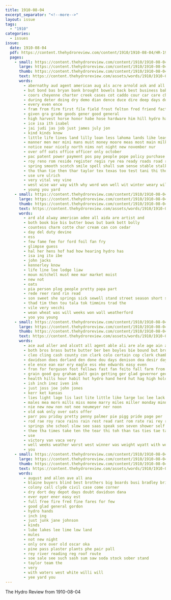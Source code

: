 ```yaml
---
title: 1910-08-04
excerpt_separator: "<!--more-->"
layout: issue
tags:
  - "1910"
categories:
  - issues
issue:
  date: 1910-08-04
  pdf: https://content.thehydroreview.com/content/1910/1910-08-04/HR-1910-08-04.pdf
  pages:
    - small: https://content.thehydroreview.com/content/1910/1910-08-04/small/HR-1910-08-04-01.jpg
      large: https://content.thehydroreview.com/content/1910/1910-08-04/large/HR-1910-08-04-01.jpg
      thumb: https://content.thehydroreview.com/content/1910/1910-08-04/thumbnails/HR-1910-08-04-01.jpg
      text: https://content.thehydroreview.com/assets/words/1910/1910-08-04/HR-1910-08-04-01.txt
      words:
        - abernathy aud agent american aug als acre arnold ask and all august ain acres accord are ali
        - but bond bas bryan bank brought bowels back best business baby better been bus bear blow big barn balance
        - coors cheyenne charter creek cases cot caddo cour car care check collins chase credit cause child cash con calis choice can cashier counts civils city county call corn
        - during deter doing dry demo dian dence duce dire deep days donate dier date done dust draft day
        - every even ence
        - fram from firm first file field frost felton fred friend factor for fall fee found fees foot fail farmer farms far farm forward fill fitzpatrick fair
        - given gra grade goods gener good general
        - high harvest horse honor habe hose hardware him hill hydro hall health hum hungate has hin helps hole held had humble home
        - ice isa ith isabel
        - jai judi jas job just james july jon
        - kind kinds know
        - little life lines land lilly loan less lahoma lands like lease last lute laws lean lodge litter lesson
        - manner men mer mini mans must money moore meas most main milk made mon mules much many may members might mille more miles
        - notice near nicely north nims not night new november nur
        - over off oats office officer only october
        - pac patent power payment pos pay people pope policy purchase pure person prive point past public poor process proud post price per prime part
        - roy reno rom reside register regis rye rea ready roads road route
        - spring smooth scotch smile spell shall sum sense stable stalk stay states sol session see stead sailor sell short shelton store service safe six simple slow shad sample stock story sole stand sow state say sale start soon saving such show
        - tho than tie then thar taylor tex texas too test tani thi thomas them truly the take tome ting tilling
        - use ure ulrich
        - very vital vey vine
        - west wise war way with why word won well wit winter weary will work wil washington white wear worms wilson weight witten was want wheat
        - young you yard
    - small: https://content.thehydroreview.com/content/1910/1910-08-04/small/HR-1910-08-04-02.jpg
      large: https://content.thehydroreview.com/content/1910/1910-08-04/large/HR-1910-08-04-02.jpg
      thumb: https://content.thehydroreview.com/content/1910/1910-08-04/thumbnails/HR-1910-08-04-02.jpg
      text: https://content.thehydroreview.com/assets/words/1910/1910-08-04/HR-1910-08-04-02.txt
      words:
        - ard ald alway american adee all aida are artist and
        - both book bie bis butter bows but bank bott bolly
        - countess charm cotte char cream can con cedar
        - day del duty devine
        - ess
        - few fame fee for ford foil fan fry
        - glimpse guess
        - hal her hens hof had how hearing hydro has
        - isa ing ito ibe
        - john jacks
        - kennerley know
        - life line loe lodge liaw
        - moun mitchell must mee mar market moist
        - new not
        - oats
        - pia person plog people pretty papa part
        - rede reer rand rin read
        - son sweet she springs sick sewell stand street season short style
        - thad tim then tou tala tok timmins trad the
        - vile very vecchi
        - wean wheat was will weeks won wall weatherford
        - yoo you young
    - small: https://content.thehydroreview.com/content/1910/1910-08-04/small/HR-1910-08-04-03.jpg
      large: https://content.thehydroreview.com/content/1910/1910-08-04/large/HR-1910-08-04-03.jpg
      thumb: https://content.thehydroreview.com/content/1910/1910-08-04/thumbnails/HR-1910-08-04-03.jpg
      text: https://content.thehydroreview.com/assets/words/1910/1910-08-04/HR-1910-08-04-03.txt
      words:
        - ace aud aller and alcott all agent able ali are ale age ain anda abo andrews anette ard
        - both bros brass butte butter ber ben boyles bie bound but brush benne bear been bryan big ball bank brown
        - cleo cling cash county con clark colo certain cop clerk chambers candi collins case cream craig city came car cruce change chey creek cotton card company corn congress
        - davidson does dorland den done dou days denison dea desir day demo daniels dean
        - ele ence ean ear ery eagle ess eke edwards easy even
        - fron for ferguson fost fellows fast fan feito fall farm from fees fade fresh
        - grain good guy graham galt goin getting ger glad governor george gone gentry guthrie
        - health hills hour habit hot hydro hand herd hut hag high holding her horse has home hundred hens house hence hold hee had hoon
        - ish inch inez iven ink
        - just joss joe john jones
        - kerr ket kansas
        - lies light lage lis last lite little like large loc lee lack lay loss lace lowers low
        - males mea morn mills miss mone marry miles miller monday minnie maus montgomery many mew maize mary man may mcneal murray matters more milo much murphy mullen macrae market mound
        - nie new now non not nee neumeyer ner noon
        - old oak only over oats offer
        - parr pou priday pretty penny palmer pie pigg pride page per
        - rod rae roy race rains rain rest read rant rom rate rai rey roads ross ret road
        - springs she school slow see saas speak son seven shower self scott sat sae stark set sand sein styles shelton stand sis stare seed season stands state single sunday service spare standard speed small stay sell store saturday
        - thee tha times take ten the tear thi toh than tas ties tae tal tian town taken tay tow trimmings thralls tie tom
        - use
        - victory van vaca very
        - well weeks weather worst west winner was weight wyatt with work wires will wil week wire wheat
        - you
    - small: https://content.thehydroreview.com/content/1910/1910-08-04/small/HR-1910-08-04-04.jpg
      large: https://content.thehydroreview.com/content/1910/1910-08-04/large/HR-1910-08-04-04.jpg
      thumb: https://content.thehydroreview.com/content/1910/1910-08-04/thumbnails/HR-1910-08-04-04.jpg
      text: https://content.thehydroreview.com/assets/words/1910/1910-08-04/HR-1910-08-04-04.txt
      words:
        - august and allen ave all ana
        - blaine buyers blind best brothers big boards busi bradley bright bee
        - colony call clyde civil case come corner
        - dry dort dey depot days doubt davidson dana
        - ever eyer ener easy est
        - full free fire fred fine fares for few
        - good glad general gordon
        - hydro hands
        - inch ing
        - just junk jane johnson
        - kinds
        - lube lakes lee lime low land
        - mules
        - not new night
        - only ore over old oscar oka
        - pine pass plaster plants phe pair pall
        - rey river reading reg roof route
        - soe sale see such sash sum saw soda stock sober stand
        - taylor team the
        - very
        - with waters west white willi will
        - yee yard you
---
```


The Hydro Review from 1910-08-04

<!--more-->

